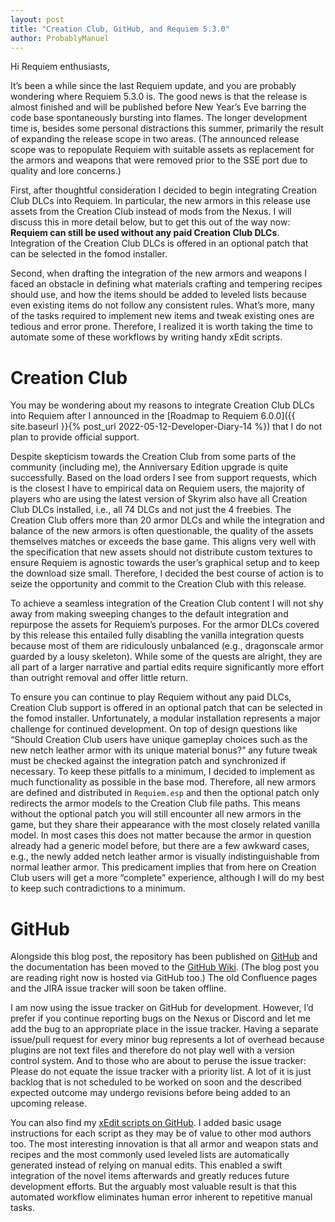 ```yaml
---
layout: post
title: "Creation Club, GitHub, and Requiem 5.3.0"
author: ProbablyManuel
---
```

Hi Requiem enthusiasts,

It’s been a while since the last Requiem update, and you are probably wondering where Requiem 5.3.0 is. The good news is that the release is almost finished and will be published before New Year’s Eve barring the code base spontaneously bursting into flames. The longer development time is, besides some personal distractions this summer, primarily the result of expanding the release scope in two areas. (The announced release scope was to repopulate Requiem with suitable assets as replacement for the armors and weapons that were removed prior to the SSE port due to quality and lore concerns.)

First, after thoughtful consideration I decided to begin integrating Creation Club DLCs into Requiem. In particular, the new armors in this release use assets from the Creation Club instead of mods from the Nexus. I will discuss this in more detail below, but to get this out of the way now: **Requiem can still be used without any paid Creation Club DLCs**. Integration of the Creation Club DLCs is offered in an optional patch that can be selected in the fomod installer.

Second, when drafting the integration of the new armors and weapons I faced an obstacle in defining what materials crafting and tempering recipes should use, and how the items should be added to leveled lists because even existing items do not follow any consistent rules. What’s more, many of the tasks required to implement new items and tweak existing ones are tedious and error prone. Therefore, I realized it is worth taking the time to automate some of these workflows by writing handy xEdit scripts.

# Creation Club

You may be wondering about my reasons to integrate Creation Club DLCs into Requiem after I announced in the [Roadmap to Requiem 6.0.0]({{ site.baseurl }}{% post_url 2022-05-12-Developer-Diary-14 %}) that I do not plan to provide official support. 

Despite skepticism towards the Creation Club from some parts of the community (including me), the Anniversary Edition upgrade is quite successfully. Based on the load orders I see from support requests, which is the closest I have to empirical data on Requiem users, the majority of players who are using the latest version of Skyrim also have all Creation Club DLCs installed, i.e., all 74 DLCs and not just the 4 freebies. The Creation Club offers more than 20 armor DLCs and while the integration and balance of the new armors is often questionable, the quality of the assets themselves matches or exceeds the base game. This aligns very well with the specification that new assets should not distribute custom textures to ensure Requiem is agnostic towards the user’s graphical setup and to keep the download size small. Therefore, I decided the best course of action is to seize the opportunity and commit to the Creation Club with this release.

To achieve a seamless integration of the Creation Club content I will not shy away from making sweeping changes to the default integration and repurpose the assets for Requiem’s purposes. For the armor DLCs covered by this release this entailed fully disabling the vanilla integration quests because most of them are ridiculously unbalanced (e.g., dragonscale armor guarded by a lousy skeleton). While some of the quests are alright, they are all part of a larger narrative and partial edits require significantly more effort than outright removal and offer little return.

To ensure you can continue to play Requiem without any paid DLCs, Creation Club support is offered in an optional patch that can be selected in the fomod installer. Unfortunately, a modular installation represents a major challenge for continued development. On top of design questions like “Should Creation Club users have unique gameplay choices such as the new netch leather armor with its unique material bonus?” any future tweak must be checked against the integration patch and synchronized if necessary. To keep these pitfalls to a minimum, I decided to implement as much functionality as possible in the base mod. Therefore, all new armors are defined and distributed in `Requiem.esp` and then the optional patch only redirects the armor models to the Creation Club file paths. This means without the optional patch you will still encounter all new armors in the game, but they share their appearance with the most closely related vanilla model. In most cases this does not matter because the armor in question already had a generic model before, but there are a few awkward cases, e.g., the newly added netch leather armor is visually indistinguishable from normal leather armor. This predicament implies that from here on Creation Club users will get a more “complete” experience, although I will do my best to keep such contradictions to a minimum.

# GitHub

Alongside this blog post, the repository has been published on [GitHub]({{site.github.repository_url}}) and the documentation has been moved to the [GitHub Wiki]({{site.github.repository_url}}/wiki). (The blog post you are reading right now is hosted via GitHub too.) The old Confluence pages and the JIRA issue tracker will soon be taken offline.

I am now using the issue tracker on GitHub for development. However, I’d prefer if you continue reporting bugs on the Nexus or Discord and let me add the bug to an appropriate place in the issue tracker. Having a separate issue/pull request for every minor bug represents a lot of overhead because plugins are not text files and therefore do not play well with a version control system. And to those who are about to peruse the issue tracker: Please do not equate the issue tracker with a priority list. A lot of it is just backlog that is not scheduled to be worked on soon and the described expected outcome may undergo revisions before being added to an upcoming release.

You can also find my [xEdit scripts on GitHub]({{site.github.repository_url}}/tree/main/tools/xEdit%20Scripts#readme). I added basic usage instructions for each script as they may be of value to other mod authors too. The most interesting innovation is that all armor and weapon stats and recipes and the most commonly used leveled lists are automatically generated instead of relying on manual edits. This enabled a swift integration of the novel items afterwards and greatly reduces future development efforts. But the arguably most valuable result is that this automated workflow eliminates human error inherent to repetitive manual tasks.
